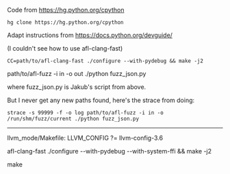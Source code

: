 Code from https://hg.python.org/cpython

    hg clone https://hg.python.org/cpython

Adapt instructions from https://docs.python.org/devguide/

(I couldn't see how to use afl-clang-fast)

    CC=path/to/afl-clang-fast ./configure --with-pydebug && make -j2


path/to/afl-fuzz -i in -o out ./python fuzz_json.py

where fuzz_json.py is Jakub's script from above.

But I never get any new paths found, here's the strace from doing:

    strace -s 99999 -f -o log path/to/afl-fuzz -i in -o /run/shm/fuzz/current ./python fuzz_json.py

---

llvm_mode/Makefile:
    LLVM_CONFIG ?= llvm-config-3.6

afl-clang-fast ./configure --with-pydebug --with-system-ffi && make -j2

make
